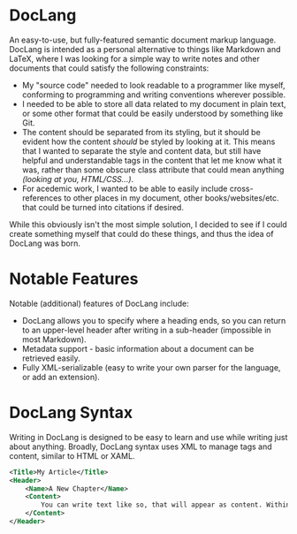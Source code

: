 # DocLang
An easy-to-use, but fully-featured semantic document markup language. DocLang is intended as a personal alternative to things like Markdown and LaTeX, where I was looking for a simple way to write notes and other documents that could satisfy the following constraints:

- My "source code" needed to look readable to a programmer like myself, conforming to programming and writing conventions wherever possible.
- I needed to be able to store all data related to my document in plain text, or some other format that could be easily understood by something like Git.
- The content should be separated from its styling, but it should be evident how the content *should* be styled by looking at it. This means that I wanted to separate the style and content data, but still have helpful and understandable tags in the content that let me know what it was, rather than some obscure class attribute that could mean anything *(looking at you, HTML/CSS...)*.
- For acedemic work, I wanted to be able to easily include cross-references to other places in my document, other books/websites/etc. that could be turned into citations if desired.

While this obviously isn't the most simple solution, I decided to see if I could create something myself that could do these things, and thus the idea of DocLang was born.

# Notable Features
Notable (additional) features of DocLang include:

- DocLang allows you to specify where a heading ends, so you can return to an upper-level header after writing in a sub-header (impossible in most Markdown).
- Metadata support - basic information about a document can be retrieved easily.
- Fully XML-serializable (easy to write your own parser for the language, or add an extension).

# DocLang Syntax
Writing in DocLang is designed to be easy to learn and use while writing just about anything. Broadly, DocLang syntax uses XML to manage tags and content, similar to HTML or XAML.

```XML
<Title>My Article</Title>
<Header>
    <Name>A New Chapter</Name>
    <Content>
        You can write text like so, that will appear as content. Within this content, you will find that you can <Bold>format</Bold> text, as well as <Important>specify the purpose of a specific piece of the text</Important>.
    </Content>
</Header>
```